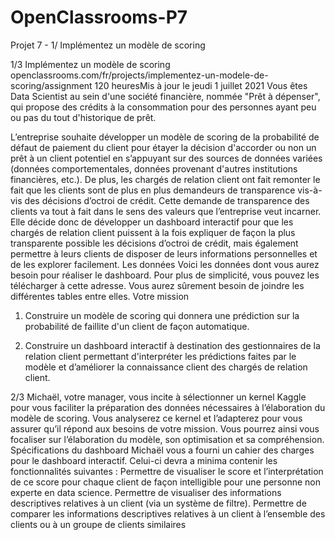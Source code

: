 # OpenClassrooms-P7
Projet 7 - 1/ Implémentez un modèle de scoring

1/3
Implémentez un modèle de scoring
openclassrooms.com/fr/projects/implementez-un-modele-de-scoring/assignment
120 heuresMis à jour le jeudi 1 juillet 2021
Vous êtes Data Scientist au sein d'une société financière, nommée "Prêt à
dépenser",  qui propose des crédits à la consommation pour des personnes ayant peu ou
pas du tout d'historique de prêt.
 
 
L’entreprise souhaite développer un
modèle de scoring de la
probabilité de défaut de paiement
du client pour étayer la décision
d'accorder ou non un prêt à un client
potentiel en s’appuyant sur des sources
de données variées (données
comportementales, données provenant
d'autres institutions financières, etc.).
De plus, les chargés de relation client
ont fait remonter le fait que les clients
sont de plus en plus demandeurs de
transparence vis-à-vis des décisions
d’octroi de crédit. Cette demande de
transparence des clients va tout à fait dans le sens des valeurs que l’entreprise veut
incarner.
Elle décide donc de développer un dashboard interactif pour que les chargés de
relation client puissent à la fois expliquer de façon la plus transparente possible les
décisions d’octroi de crédit, mais également permettre à leurs clients de disposer de leurs
informations personnelles et de les explorer facilement. 
Les données
Voici les données dont vous aurez besoin pour réaliser le dashboard. Pour plus de
simplicité, vous pouvez les télécharger à cette adresse.
Vous aurez sûrement besoin de joindre les différentes tables entre elles.
Votre mission


1. Construire un modèle de scoring qui donnera une prédiction sur la probabilité de
faillite d'un client de façon automatique.


2. Construire un dashboard interactif à destination des gestionnaires de la relation
client permettant d'interpréter les prédictions faites par le modèle et d’améliorer la
connaissance client des chargés de relation client.


2/3
Michaël, votre manager, vous incite à sélectionner un kernel Kaggle pour vous faciliter la
préparation des données nécessaires à l’élaboration du modèle de scoring. Vous
analyserez ce kernel et l’adapterez pour vous assurer qu’il répond aux besoins de votre
mission.
Vous pourrez ainsi vous focaliser sur l’élaboration du modèle, son optimisation et sa
compréhension.
Spécifications du dashboard
Michaël vous a fourni un cahier des charges pour le dashboard interactif. Celui-ci
devra a minima contenir les fonctionnalités suivantes :
Permettre de visualiser le score et l’interprétation de ce score pour chaque client de
façon intelligible pour une personne non experte en data science.
Permettre de visualiser des informations descriptives relatives à un client (via un
système de filtre).
Permettre de comparer les informations descriptives relatives à un client à
l’ensemble des clients ou à un groupe de clients similaires
